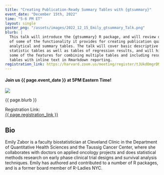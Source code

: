 ```yaml
---
title: "Creating Publication-Ready Summary Tables with {gtsummary}"
event_date: "December 15th, 2022"
time: "5-6 PM ET"
layout: single
poster_png: "/assets/images/2022_12_15_Emily_gtsummary_Talk.png"
blurb: |
  This talk will introduce the {gtsummary} R package, and will review details
  of some of the functionality it provides for creating publication quality
  analytical and summary tables. The talk will cover basic descriptive
  statistic tables as well as tables of regression results, and will highlight
  some of the features for combining multiple tables and including results from
  tables with inline text in Rmarkdown reporting.
registration_link: https://harvard.zoom.us/meeting/register/tJUkdOmgrDMqHd2BynkkaIHW547RPEpfq9wW
---
```


#### Join us {{ page.event_date }} at 5PM Eastern Time!

<a href="{{ page.registration_link }}"><img src="{{ page.poster_png }}"></a>

<p>{{ page.blurb }}</p>

Registration Link: <br>
<a href="{{ page.registration_link }}">
{{ page.registration_link }}
</a>

## Bio 

Emily Zabor is a faculty biostatistician at Cleveland Clinic in the Department
of Quantitative Health Sciences and the Taussig Cancer Center, where she
collaborates with doctors on applied oncology projects and does statistical
methods research on early phase clinical trial designs and survival analysis
techniques. Emily has authored and contributed to a number of R packages, and
is a former board member of R-Ladies NYC.
